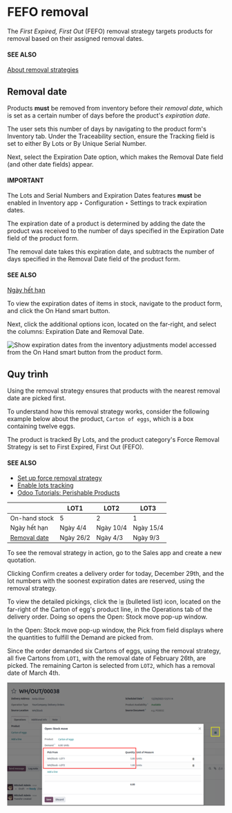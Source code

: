# FEFO removal

The *First Expired, First Out* (FEFO) removal strategy targets products for removal based on their
assigned removal dates.

#### SEE ALSO
[About removal strategies](../removal_strategies.md)

<a id="inventory-warehouses-storage-removal-date"></a>

## Removal date

Products **must** be removed from inventory before their *removal date*, which is set as a certain
number of days before the product's *expiration date*.

The user sets this number of days by navigating to the product form's Inventory tab.
Under the Traceability section, ensure the Tracking field is set to either
By Lots or By Unique Serial Number.

Next, select the Expiration Date option, which makes the Removal Date field
(and other date fields) appear.

#### IMPORTANT
The Lots and Serial Numbers and Expiration Dates features **must** be
enabled in Inventory app ‣ Configuration ‣ Settings to track expiration
dates.

The expiration date of a product is determined by adding the date the product was received to the
number of days specified in the Expiration Date field of the product form.

The removal date takes this expiration date, and subtracts the number of days specified in the
Removal Date field of the product form.

#### SEE ALSO
[Ngày hết hạn](../../product_management/product_tracking/expiration_dates.md)

<a id="inventory-warehouses-storage-exp-date"></a>

To view the expiration dates of items in stock, navigate to the product form, and click the
On Hand smart button.

Next, click the additional options icon, located on the far-right, and select the columns:
Expiration Date and Removal Date.

![Show expiration dates from the inventory adjustments model accessed from the *On Hand*
smart button from the product form.](../../../../../_images/removal-date.png)

## Quy trình

Using the  removal strategy ensures that products with the
nearest removal date are picked first.

To understand how this removal strategy works, consider the following example below about the
product, `Carton of eggs`, which is a box containing twelve eggs.

The product is tracked By Lots, and the product category's Force Removal
Strategy is set to First Expired, First Out (FEFO).

#### SEE ALSO
- [Set up force removal strategy](../removal_strategies.md#inventory-warehouses-storage-removal-config)
- [Enable lots tracking](../removal_strategies.md#inventory-warehouses-storage-lots-setup)
- [Odoo Tutorials: Perishable Products](https://www.odoo.com/slides/slide/5324/share)

|                                                        | LOT1      | LOT2      | LOT3      |
|--------------------------------------------------------|-----------|-----------|-----------|
| On-hand stock                                          | 5         | 2         | 1         |
| Ngày hết hạn                                           | Ngày 4/4  | Ngày 10/4 | Ngày 15/4 |
| [Removal date](#inventory-warehouses-storage-exp-date) | Ngày 26/2 | Ngày 4/3  | Ngày 9/3  |

To see the removal strategy in action, go to the Sales app and create a new
quotation.

Clicking Confirm creates a delivery order for today, December 29th, and the lot numbers
with the soonest expiration dates are reserved, using the 
removal strategy.

To view the detailed pickings, click the ⦙≣ (bulleted list) icon, located on the
far-right of the Carton of egg's product line, in the Operations tab of the delivery
order. Doing so opens the Open: Stock move pop-up window.

In the Open: Stock move pop-up window, the Pick from field displays where
the quantities to fulfill the Demand are picked from.

Since the order demanded six Cartons of eggs, using the 
removal strategy, all five Cartons from `LOT1`, with the removal date of February 26th, are picked.
The remaining Carton is selected from `LOT2`, which has a removal date of March 4th.

![The stock moves window that shows the lots to be removed using FEFO.](../../../../../_images/eggs-picking.png)
